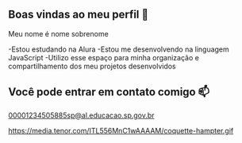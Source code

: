 ## Boas vindas ao meu perfil 👋

Meu nome é nome sobrenome

-Estou estudando na Alura
-Estou me desenvolvendo na linguagem JavaScript
-Utilizo esse espaço para minha organização e compartilhamento dos meu projetos desenvolvidos

## Você pode entrar em contato comigo 📫

00001234505885sp@al.educacao.sp.gov.br


https://media.tenor.com/ITL556MnC1wAAAAM/coquette-hampter.gif
